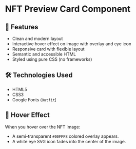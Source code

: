 # NFT Preview Card Component

## 🚀 Features

- Clean and modern layout
- Interactive hover effect on image with overlay and eye icon
- Responsive card with flexible layout
- Semantic and accessible HTML
- Styled using pure CSS (no frameworks)

## 🛠️ Technologies Used

- HTML5
- CSS3
- Google Fonts (`Outfit`)

## 🎨 Hover Effect

When you hover over the NFT image:

- A semi-transparent `#00FFF8` colored overlay appears.
- A white eye SVG icon fades into the center of the image.
